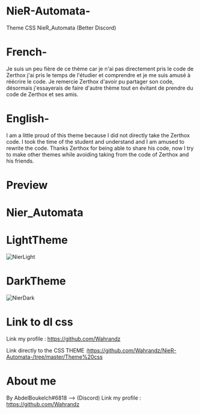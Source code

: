 # NieR-Automata-
Theme CSS NieR_Automata (Better Discord)

# French-
Je suis un peu fière de ce thème car je n'ai pas directement pris le code de Zerthox j'ai pris le temps de l'étudier et 
comprendre et je me suis amusé à réécrire le code.
Je remercie Zerthox d'avoir pu partager son code, désormais j'essayerais de faire d'autre thème tout en évitant de prendre 
du code de Zerthox et ses amis. 

# English-
I am a little proud of this theme because I did not directly take the Zerthox code.
I took the time of the student and understand and I am amused to rewrite the code.
Thanks Zerthox for being able to share his code, now I try to make other themes while avoiding taking from the code of Zerthox and his friends.

# Preview
# Nier_Automata

 # LightTheme
<img src="https://raw.githubusercontent.com/Wahrandz/NieR-Automata-/master/Screenshots/Light%20theme.png" alt="NierLight" style="max-width:100%;">

# DarkTheme
<img src="https://raw.githubusercontent.com/Wahrandz/NieR-Automata-/master/Screenshots/Dark%20Theme%20Nier.png" alt="NierDark" style="max-width:100%;">

# Link to dl css
Link my profile : https://github.com/Wahrandz

Link directly to the CSS THEME :https://github.com/Wahrandz/NieR-Automata-/tree/master/Theme%20css

# About me
By AbdelBoukelch#6818 --> (Discord)
Link my profile : https://github.com/Wahrandz

